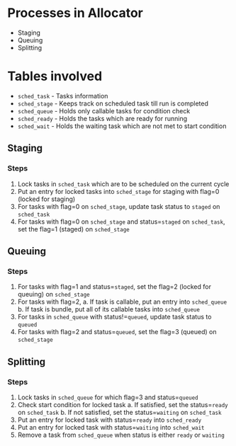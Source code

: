 # Processes in Allocator
- Staging
- Queuing
- Splitting

# Tables involved
- `sched_task` - Tasks information
- `sched_stage` - Keeps track on scheduled task till run is completed
- `sched_queue` - Holds only callable tasks for condition check
- `sched_ready` - Holds the tasks which are ready for running
- `sched_wait` - Holds the waiting task which are not met to start condition

## Staging
### Steps
1. Lock tasks in `sched_task` which are to be scheduled on the current cycle
2. Put an entry for locked tasks into `sched_stage` for staging with flag=0 (locked for staging)
3. For tasks with flag=0 on `sched_stage`, update task status to `staged` on `sched_task`
4. For tasks with flag=0 on `sched_stage` and status=`staged` on `sched_task`, set the flag=1 (staged) on `sched_stage`

## Queuing
### Steps
1. For tasks with flag=1 and status=`staged`, set the flag=2 (locked for queuing) on `sched_stage`
2. For tasks with flag=2,
    a. If task is callable, put an entry into `sched_queue`
    b. If task is bundle, put all of its callable tasks into `sched_queue`
3. For tasks in `sched_queue` with status!=`queued`, update task status to `queued`
4. For tasks with flag=2 and status=`queued`, set the flag=3 (queued) on `sched_stage`

## Splitting
### Steps
1. Lock tasks in `sched_queue` for which flag=3 and status=`queued`
2. Check start condition for locked task
    a. If satisfied, set the status=`ready` on `sched_task`
    b. If not satisfied, set the status=`waiting` on `sched_task`
3. Put an entry for locked task with status=`ready` into `sched_ready`
4. Put an entry for locked task with status=`waiting` into `sched_wait`
5. Remove a task from `sched_queue` when status is either `ready` or `waiting`